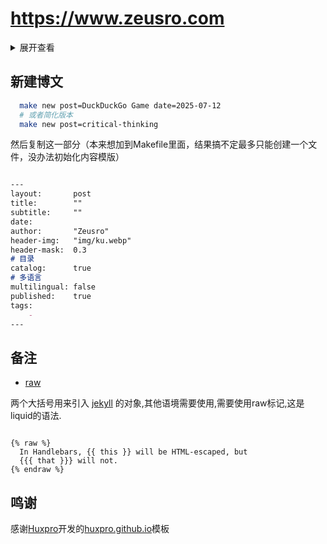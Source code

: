 # https://www.zeusro.com

<details>
<summary>展开查看</summary>
<pre>
<code>
    I don't fucking care what others say.
</code>
</pre>
</details>

## 新建博文

```bash
  make new post=DuckDuckGo Game date=2025-07-12
  # 或者简化版本
  make new post=critical-thinking
```

然后复制这一部分（本来想加到Makefile里面，结果搞不定最多只能创建一个文件，没办法初始化内容模版）

```markdown

---
layout:       post
title:        ""
subtitle:     ""
date:         
author:       "Zeusro"
header-img:   "img/ku.webp"
header-mask:  0.3
# 目录
catalog:      true
# 多语言
multilingual: false
published:    true
tags:
    - 
---

```

## 备注

- [raw](https://shopify.github.io/liquid/tags/raw/)

两个大括号用来引入 [jekyll](http://jekyllcn.com/) 的对象,其他语境需要使用,需要使用raw标记,这是liquid的语法.

```

{% raw %}
  In Handlebars, {{ this }} will be HTML-escaped, but
  {{{ that }}} will not.
{% endraw %}

```

## 鸣谢

感谢[Huxpro](https://github.com/Huxpro)开发的[huxpro.github.io](https://github.com/Huxpro/huxpro.github.io)模板